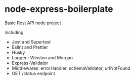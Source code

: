 # node-express-boilerplate
Basic Rest API node project  

Including  
 - Jest and Supertest 
 - Eslint and Prettier
 - Husky
 - Logger : Winston and Morgan
 - Express-Validator
 - Middlewares: errorHandler, schemaValidator, urlNotFound
 - GET /status endpoint
